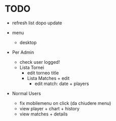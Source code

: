 # TODO

* refresh list dopo update

* menu
  * desktop
  
* Per Admin
  * check user logged!
  * Lista Tornei
    * edit torneo title
    * Lista Matches + edit
      * edit match: date + players

* Normal Users
    * fix mobilemenu on click (da chiudere menu)
    * view player + chart + history
    * view matches + details
